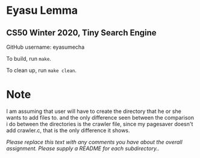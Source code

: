 # Eyasu Lemma
## CS50 Winter 2020, Tiny Search Engine

GitHub username: eyasumecha

To build, run `make`.

To clean up, run `make clean`.

# Note
I am assuming that user will have to create the directory that he or she wants to add files to.
and the only difference seen between the comparison i do between the directories is the crawler file, since my pagesaver doesn't add
crawler.c, that is the only difference it shows. 

*Please replace this text with any comments you have about the overall assignment.  Please supply a README for each subdirectory..*
